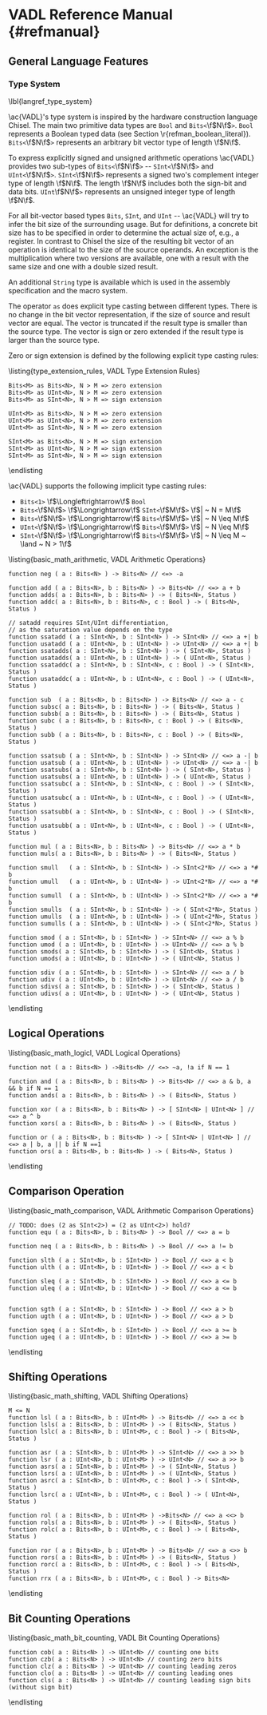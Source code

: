 # VADL Reference Manual {#refmanual}

## General Language Features

### Type System
\lbl{langref_type_system}

\ac{VADL}'s type system is inspired by the hardware construction language Chisel.
The main two primitive data types are `Bool` and `Bits<`\f$N\f$`>`.
`Bool` represents a Boolean typed data (see Section \r{refman_boolean_literal}).
`Bits<`\f$N\f$`>` represents an arbitrary bit vector type of length \f$N\f$.

To express explicitly signed and unsigned arithmetic operations \ac{VADL} provides two sub-types of `Bits<`\f$N\f$`>` -- `SInt<`\f$N\f$`>` and `UInt<`\f$N\f$`>`.
`SInt<`\f$N\f$`>` represents a signed two's complement integer type of length \f$N\f$. 
The length \f$N\f$ includes both the sign-bit and data bits.
`UInt`\f$N\f$`>` represents an unsigned integer type of length \f$N\f$.

For all bit-vector based types `Bits`, `SInt`, and `UInt` -- \ac{VADL} will try to infer the bit size of the surrounding usage.
But for definitions, a concrete bit size has to be specified in order to determine the actual size of, e.g., a register.
In contrast to Chisel the size of the resulting bit vector of an operation is identical to the size of the source operands.
An exception is the multiplication where two versions are available, one with a result with the same size and one with a double sized result.

An additional `String` type is available which is used in the assembly specification and the macro system.

The operator `as` does explicit type casting between different types.
There is no change in the bit vector representation, if the size of source and result vector are equal.
The vector is truncated if the result type is smaller than the source type.
The vector is sign or zero extended if the result type is larger than the source type.

Zero or sign extension is defined by the following explicit type casting rules:

\listing{type_extension_rules, VADL Type Extension Rules}
~~~{.vadl}
Bits<M> as Bits<N>, N > M => zero extension
Bits<M> as UInt<N>, N > M => zero extension
Bits<M> as SInt<N>, N > M => sign extension

UInt<M> as Bits<N>, N > M => zero extension
UInt<M> as UInt<N>, N > M => zero extension
UInt<M> as SInt<N>, N > M => zero extension

SInt<M> as Bits<N>, N > M => sign extension
SInt<M> as UInt<N>, N > M => sign extension
SInt<M> as SInt<N>, N > M => sign extension
~~~
\endlisting

\ac{VADL} supports the following implicit type casting rules:

* `Bits<1>` \f$\Longleftrightarrow\f$ `Bool`
* `Bits<`\f$N\f$`>` \f$\Longrightarrow\f$ `SInt<`\f$M\f$`>` \f$| ~ N = M\f$
* `Bits<`\f$N\f$`>` \f$\Longrightarrow\f$ `Bits<`\f$M\f$`>` \f$| ~ N \leq M\f$
* `UInt<`\f$N\f$`>` \f$\Longrightarrow\f$ `Bits<`\f$M\f$`>` \f$| ~ N \leq M\f$
* `SInt<`\f$N\f$`>` \f$\Longrightarrow\f$ `Bits<`\f$M\f$`>` \f$| ~ N \leq M ~ \land ~ N > 1\f$


\listing{basic_math_arithmetic, VADL Arithmetic Operations}
~~~{.vadl}
function neg ( a : Bits<N> ) -> Bits<N> // <=> -a

function add ( a : Bits<N>, b : Bits<N> ) -> Bits<N> // <=> a + b
function adds( a : Bits<N>, b : Bits<N> ) -> ( Bits<N>, Status )
function addc( a : Bits<N>, b : Bits<N>, c : Bool ) -> ( Bits<N>, Status )

// satadd requires SInt/UInt differentiation, 
// as the saturation value depends on the type
function ssatadd ( a : SInt<N>, b : SInt<N> ) -> SInt<N> // <=> a +| b
function usatadd ( a : UInt<N>, b : UInt<N> ) -> UInt<N> // <=> a +| b
function ssatadds( a : SInt<N>, b : SInt<N> ) -> ( SInt<N>, Status )
function usatadds( a : UInt<N>, b : UInt<N> ) -> ( UInt<N>, Status )
function ssataddc( a : SInt<N>, b : SInt<N>, c : Bool ) -> ( SInt<N>, Status )
function usataddc( a : UInt<N>, b : UInt<N>, c : Bool ) -> ( UInt<N>, Status )

function sub  ( a : Bits<N>, b : Bits<N> ) -> Bits<N> // <=> a - c
function subsc( a : Bits<N>, b : Bits<N> ) -> ( Bits<N>, Status )
function subsb( a : Bits<N>, b : Bits<N> ) -> ( Bits<N>, Status )
function subc ( a : Bits<N>, b : Bits<N>, c : Bool ) -> ( Bits<N>, Status )
function subb ( a : Bits<N>, b : Bits<N>, c : Bool ) -> ( Bits<N>, Status )

function ssatsub ( a : SInt<N>, b : SInt<N> ) -> SInt<N> // <=> a -| b
function usatsub ( a : UInt<N>, b : UInt<N> ) -> UInt<N> // <=> a -| b
function ssatsubs( a : SInt<N>, b : SInt<N> ) -> ( SInt<N>, Status )
function usatsubs( a : UInt<N>, b : UInt<N> ) -> ( UInt<N>, Status )
function ssatsubc( a : SInt<N>, b : SInt<N>, c : Bool ) -> ( SInt<N>, Status )
function usatsubc( a : UInt<N>, b : UInt<N>, c : Bool ) -> ( UInt<N>, Status )
function ssatsubb( a : SInt<N>, b : SInt<N>, c : Bool ) -> ( SInt<N>, Status )
function usatsubb( a : UInt<N>, b : UInt<N>, c : Bool ) -> ( UInt<N>, Status )

function mul ( a : Bits<N>, b : Bits<N> ) -> Bits<N> // <=> a * b
function muls( a : Bits<N>, b : Bits<N> ) -> ( Bits<N>, Status )

function smull   ( a : SInt<N>, b : SInt<N> ) -> SInt<2*N> // <=> a *# b
function umull   ( a : UInt<N>, b : UInt<N> ) -> UInt<2*N> // <=> a *# b
function sumull  ( a : SInt<N>, b : UInt<N> ) -> SInt<2*N> // <=> a *# b
function smulls  ( a : SInt<N>, b : SInt<N> ) -> ( SInt<2*N>, Status )
function umulls  ( a : UInt<N>, b : UInt<N> ) -> ( UInt<2*N>, Status )
function sumulls ( a : SInt<N>, b : UInt<N> ) -> ( SInt<2*N>, Status )

function smod ( a : SInt<N>, b : SInt<N> ) -> SInt<N> // <=> a % b
function umod ( a : UInt<N>, b : UInt<N> ) -> UInt<N> // <=> a % b
function smods( a : SInt<N>, b : SInt<N> ) -> ( SInt<N>, Status )
function umods( a : UInt<N>, b : UInt<N> ) -> ( UInt<N>, Status )

function sdiv ( a : SInt<N>, b : SInt<N> ) -> SInt<N> // <=> a / b
function udiv ( a : UInt<N>, b : UInt<N> ) -> UInt<N> // <=> a / b
function sdivs( a : SInt<N>, b : SInt<N> ) -> ( SInt<N>, Status )
function udivs( a : UInt<N>, b : UInt<N> ) -> ( UInt<N>, Status )
~~~
\endlisting

## Logical Operations
\listing{basic_math_logicl, VADL Logical Operations}
~~~{.vadl}
function not ( a : Bits<N> ) ->Bits<N> // <=> ~a, !a if N == 1

function and ( a : Bits<N>, b : Bits<N> ) -> Bits<N> // <=> a & b, a && b if N == 1
function ands( a : Bits<N>, b : Bits<N> ) -> ( Bits<N>, Status )

function xor ( a : Bits<N>, b : Bits<N> ) -> [ SInt<N> | UInt<N> ] // <=> a ^ b
function xors( a : Bits<N>, b : Bits<N> ) -> ( Bits<N>, Status )

function or ( a : Bits<N>, b : Bits<N> ) -> [ SInt<N> | UInt<N> ] // <=> a | b, a || b if N ==1
function ors( a : Bits<N>, b : Bits<N> ) -> ( Bits<N>, Status )
~~~
\endlisting

## Comparison Operation
\listing{basic_math_comparison, VADL Arithmetic Comparison Operations}
~~~{.vadl}
// TODO: does (2 as SInt<2>) = (2 as UInt<2>) hold?
function equ ( a : Bits<N>, b : Bits<N> ) -> Bool // <=> a = b

function neq ( a : Bits<N>, b : Bits<N> ) -> Bool // <=> a != b

function slth ( a : SInt<N>, b : SInt<N> ) -> Bool // <=> a < b
function ulth ( a : UInt<N>, b : UInt<N> ) -> Bool // <=> a < b

function sleq ( a : SInt<N>, b : SInt<N> ) -> Bool // <=> a <= b
function uleq ( a : UInt<N>, b : UInt<N> ) -> Bool // <=> a <= b


function sgth ( a : SInt<N>, b : SInt<N> ) -> Bool // <=> a > b
function ugth ( a : UInt<N>, b : UInt<N> ) -> Bool // <=> a > b 

function sgeq ( a : SInt<N>, b : SInt<N> ) -> Bool // <=> a >= b 
function ugeq ( a : UInt<N>, b : UInt<N> ) -> Bool // <=> a >= b  
~~~
\endlisting

## Shifting Operations
\listing{basic_math_shifting, VADL Shifting Operations}
~~~{.vadl}
M <= N
function lsl ( a : Bits<N>, b : UInt<M> ) -> Bits<N> // <=> a << b
function lsls( a : Bits<N>, b : UInt<M> ) -> ( Bits<N>, Status )
function lslc( a : Bits<N>, b : UInt<M>, c : Bool ) -> ( Bits<N>, Status )

function asr ( a : SInt<N>, b : UInt<M> ) -> SInt<N> // <=> a >> b
function lsr ( a : UInt<N>, b : UInt<M> ) -> UInt<N> // <=> a >> b
function asrs( a : SInt<N>, b : UInt<M> ) -> ( SInt<N>, Status )
function lsrs( a : UInt<N>, b : UInt<M> ) -> ( UInt<N>, Status )
function asrc( a : SInt<N>, b : UInt<M>, c : Bool ) -> ( SInt<N>, Status )
function lsrc( a : UInt<N>, b : UInt<M>, c : Bool ) -> ( UInt<N>, Status )

function rol ( a : Bits<N>, b : UInt<M> ) ->Bits<N> // <=> a <<> b
function rols( a : Bits<N>, b : UInt<M> ) -> ( Bits<N>, Status )
function rolc( a : Bits<N>, b : UInt<M>, c : Bool ) -> ( Bits<N>, Status )

function ror ( a : Bits<N>, b : UInt<M> ) -> Bits<N> // <=> a <>> b
function rors( a : Bits<N>, b : UInt<M> ) -> ( Bits<N>, Status )
function rorc( a : Bits<N>, b : UInt<M>, c : Bool ) -> ( Bits<N>, Status )
function rrx ( a : Bits<N>, b : UInt<M>, c : Bool ) -> Bits<N>
~~~
\endlisting


## Bit Counting Operations
\listing{basic_math_bit_counting, VADL Bit Counting Operations}
~~~{.vadl}
function cob( a : Bits<N> ) -> UInt<N> // counting one bits
function czb( a : Bits<N> ) -> UInt<N> // counting zero bits
function clz( a : Bits<N> ) -> UInt<N> // counting leading zeros
function clo( a : Bits<N> ) -> UInt<N> // counting leading ones
function cls( a : Bits<N> ) -> UInt<N> // counting leading sign bits (without sign bit)
~~~
\endlisting
